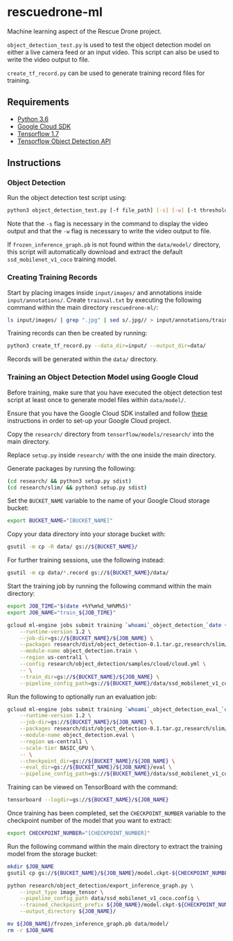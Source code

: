 # rescuedrone-ml
Machine learning aspect of the Rescue Drone project.

`object_detection_test.py` is used to test the object detection model on either a live camera feed or an input video. This script can also be used to write the video output to file.

`create_tf_record.py` can be used to generate training record files for training.

## Requirements
- [Python 3.6](https://www.python.org/downloads/)
- [Google Cloud SDK](https://cloud.google.com/sdk/)
- [Tensorflow 1.7](https://www.tensorflow.org/install/)
- [Tensorflow Object Detection API](https://github.com/tensorflow/models/blob/master/research/object_detection/g3doc/installation.md)

## Instructions
### Object Detection

Run the object detection test script using:

``` bash
python3 object_detection_test.py [-f file_path] [-s] [-w] [-t threshold]
```

Note that the `-s` flag is necessary in the command to display the video output and that the `-w` flag is necessary to write the video output to file.

If `frozen_inference_graph.pb` is not found within the `data/model/` directory, this script will automatically download and extract the default `ssd_mobilenet_v1_coco` training model.

### Creating Training Records

Start by placing images inside `input/images/` and annotations inside `input/annotations/`. Create `trainval.txt` by executing the following command within the main directory `rescuedrone-ml/`:

``` bash
ls input/images/ | grep ".jpg" | sed s/.jpg// > input/annotations/trainval.txt
```

Training records can then be created by running:

``` bash
python3 create_tf_record.py --data_dir=input/ --output_dir=data/
```

Records will be generated within the `data/` directory.

### Training an Object Detection Model using Google Cloud

Before training, make sure that you have executed the object detection test script at least once to generate model files within `data/model/`.

Ensure that you have the Google Cloud SDK installed and follow [these](https://cloud.google.com/ml-engine/docs/getting-started-training-prediction) instructions in order to set-up your Google Cloud project.

Copy the `research/` directory from `tensorflow/models/research/` into the main directory.

Replace `setup.py` inside `research/` with the one inside the main directory.

Generate packages by running the following:

``` bash
(cd research/ && python3 setup.py sdist)
(cd research/slim/ && python3 setup.py sdist)
```

Set the `BUCKET_NAME` variable to the name of your Google Cloud storage bucket:

``` bash
export BUCKET_NAME="[BUCKET_NAME]"
```

Copy your data directory into your storage bucket with:

``` bash
gsutil -m cp -R data/ gs://${BUCKET_NAME}/
```

For further training sessions, use the following instead:

``` bash
gsutil -m cp data/*.record gs://${BUCKET_NAME}/data/
```

Start the training job by running the following command within the main directory:

``` bash
export JOB_TIME="$(date +%Y%m%d_%H%M%S)"
export JOB_NAME="train_${JOB_TIME}"

gcloud ml-engine jobs submit training `whoami`_object_detection_`date +%s` \
    --runtime-version 1.2 \
    --job-dir=gs://${BUCKET_NAME}/${JOB_NAME} \
    --packages research/dist/object_detection-0.1.tar.gz,research/slim/dist/slim-0.1.tar.gz \
    --module-name object_detection.train \
    --region us-central1 \
    --config research/object_detection/samples/cloud/cloud.yml \
    -- \
    --train_dir=gs://${BUCKET_NAME}/${JOB_NAME} \
    --pipeline_config_path=gs://${BUCKET_NAME}/data/ssd_mobilenet_v1_coco.config
```

Run the following to optionally run an evaluation job:

``` bash
gcloud ml-engine jobs submit training `whoami`_object_detection_eval_`date +%s` \
    --runtime-version 1.2 \
    --job-dir=gs://${BUCKET_NAME}/${JOB_NAME} \
    --packages research/dist/object_detection-0.1.tar.gz,research/slim/dist/slim-0.1.tar.gz,utils/pycocotools-2.0.tar.gz \
    --module-name object_detection.eval \
    --region us-central1 \
    --scale-tier BASIC_GPU \
    -- \
    --checkpoint_dir=gs://${BUCKET_NAME}/${JOB_NAME} \
    --eval_dir=gs://${BUCKET_NAME}/${JOB_NAME}/eval \
    --pipeline_config_path=gs://${BUCKET_NAME}/data/ssd_mobilenet_v1_coco.config
```

Training can be viewed on TensorBoard with the command:

``` bash
tensorboard --logdir=gs://${BUCKET_NAME}/${JOB_NAME}
```

Once training has been completed, set the `CHECKPOINT_NUMBER` variable to the checkpoint number of the model that you want to extract:

``` bash
export CHECKPOINT_NUMBER="[CHECKPOINT_NUMBER]"
```

Run the following command within the main directory to extract the training model from the storage bucket:

``` bash
mkdir $JOB_NAME
gsutil cp gs://${BUCKET_NAME}/${JOB_NAME}/model.ckpt-${CHECKPOINT_NUMBER}.* $JOB_NAME/

python research/object_detection/export_inference_graph.py \
    --input_type image_tensor \
    --pipeline_config_path data/ssd_mobilenet_v1_coco.config \
    --trained_checkpoint_prefix ${JOB_NAME}/model.ckpt-${CHECKPOINT_NUMBER} \
    --output_directory ${JOB_NAME}/

mv ${JOB_NAME}/frozen_inference_graph.pb data/model/
rm -r $JOB_NAME
```
